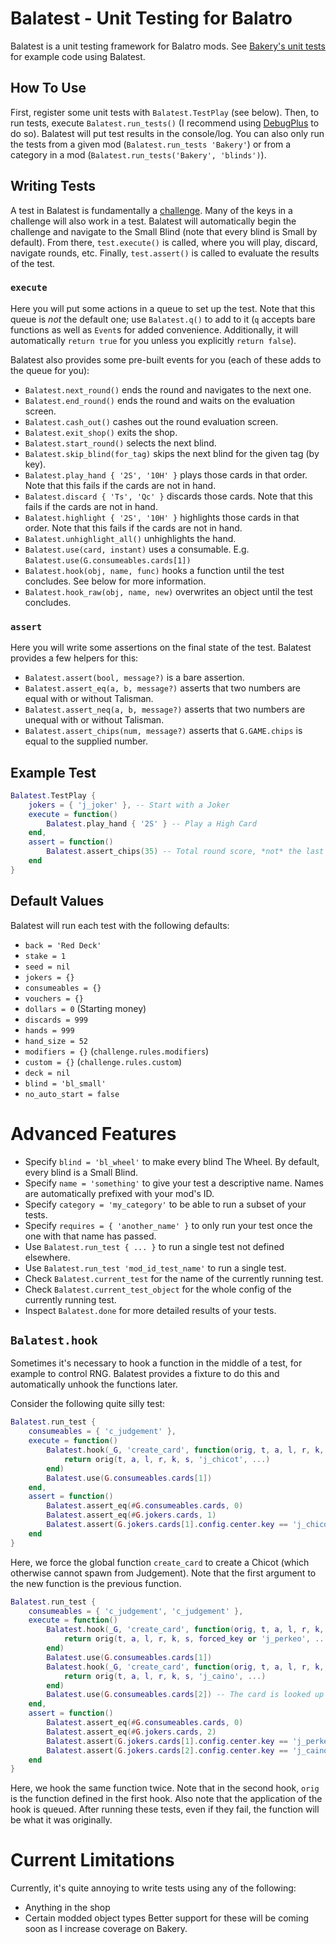# Balatest - Unit Testing for Balatro

Balatest is a unit testing framework for Balatro mods. See [Bakery's unit tests](https://github.com/BakersDozenBagels/BalatroBakery/tree/main/test) for example code using Balatest.

## How To Use

First, register some unit tests with `Balatest.TestPlay` (see below). Then, to run tests, execute `Balatest.run_tests()` (I recommend using [DebugPlus](https://github.com/WilsontheWolf/DebugPlus) to do so). Balatest will put test results in the console/log. You can also only run the tests from a given mod (`Balatest.run_tests 'Bakery'`) or from a category in a mod (`Balatest.run_tests('Bakery', 'blinds')`).

## Writing Tests

A test in Balatest is fundamentally a [challenge](https://github.com/Steamodded/smods/wiki/SMODS.Challenge). Many of the keys in a challenge will also work in a test. Balatest will automatically begin the challenge and navigate to the Small Blind (note that every blind is Small by default). From there, `test.execute()` is called, where you will play, discard, navigate rounds, etc. Finally, `test.assert()` is called to evaluate the results of the test.

### `execute`

Here you will put some actions in a queue to set up the test. Note that this queue is *not* the default one; use `Balatest.q()` to add to it (`q` accepts bare functions as well as `Event`s for added convenience. Additionally, it will automatically `return true` for you unless you explicitly `return false`).

Balatest also provides some pre-built events for you (each of these adds to the queue for you):
- `Balatest.next_round()` ends the round and navigates to the next one.
- `Balatest.end_round()` ends the round and waits on the evaluation screen.
- `Balatest.cash_out()` cashes out the round evaluation screen.
- `Balatest.exit_shop()` exits the shop.
- `Balatest.start_round()` selects the next blind.
- `Balatest.skip_blind(for_tag)` skips the next blind for the given tag (by key).
- `Balatest.play_hand { '2S', '10H' }` plays those cards in that order. Note that this fails if the cards are not in hand.
- `Balatest.discard { 'Ts', 'Qc' }` discards those cards. Note that this fails if the cards are not in hand.
- `Balatest.highlight { '2S', '10H' }` highlights those cards in that order. Note that this fails if the cards are not in hand.
- `Balatest.unhighlight_all()` unhighlights the hand.
- `Balatest.use(card, instant)` uses a consumable. E.g. `Balatest.use(G.consumeables.cards[1])`
- `Balatest.hook(obj, name, func)` hooks a function until the test concludes. See below for more information.
- `Balatest.hook_raw(obj, name, new)` overwrites an object until the test concludes.

### `assert`

Here you will write some assertions on the final state of the test. Balatest provides a few helpers for this:
- `Balatest.assert(bool, message?)` is a bare assertion.
- `Balatest.assert_eq(a, b, message?)` asserts that two numbers are equal with or without Talisman.
- `Balatest.assert_neq(a, b, message?)` asserts that two numbers are unequal with or without Talisman.
- `Balatest.assert_chips(num, message?)` asserts that `G.GAME.chips` is equal to the supplied number.

## Example Test

```lua
Balatest.TestPlay {
    jokers = { 'j_joker' }, -- Start with a Joker
    execute = function()
        Balatest.play_hand { '2S' } -- Play a High Card
    end,
    assert = function()
        Balatest.assert_chips(35) -- Total round score, *not* the last hand
    end
}
```

## Default Values

Balatest will run each test with the following defaults:
- `back = 'Red Deck'`
- `stake = 1`
- `seed = nil`
- `jokers = {}`
- `consumeables = {}`
- `vouchers = {}`
- `dollars = 0` (Starting money)
- `discards = 999`
- `hands = 999`
- `hand_size = 52`
- `modifiers = {}` (`challenge.rules.modifiers`)
- `custom = {}` (`challenge.rules.custom`)
- `deck = nil`
- `blind = 'bl_small'`
- `no_auto_start = false`

# Advanced Features

- Specify `blind = 'bl_wheel'` to make every blind The Wheel. By default, every blind is a Small Blind.
- Specify `name = 'something'` to give your test a descriptive name. Names are automatically prefixed with your mod's ID.
- Specify `category = 'my_category'` to be able to run a subset of your tests.
- Specify `requires = { 'another_name' }` to only run your test once the one with that name has passed.
- Use `Balatest.run_test { ... }` to run a single test not defined elsewhere.
- Use `Balatest.run_test 'mod_id_test_name'` to run a single test.
- Check `Balatest.current_test` for the name of the currently running test.
- Check `Balatest.current_test_object` for the whole config of the currently running test.
- Inspect `Balatest.done` for more detailed results of your tests.

## `Balatest.hook`

Sometimes it's necessary to hook a function in the middle of a test, for example to control RNG.
Balatest provides a fixture to do this and automatically unhook the functions later.

Consider the following quite silly test:

```lua
Balatest.run_test {
    consumeables = { 'c_judgement' },
    execute = function()
        Balatest.hook(_G, 'create_card', function(orig, t, a, l, r, k, s, forced_key, ...)
            return orig(t, a, l, r, k, s, 'j_chicot', ...)
        end)
        Balatest.use(G.consumeables.cards[1])
    end,
    assert = function()
        Balatest.assert_eq(#G.consumeables.cards, 0)
        Balatest.assert_eq(#G.jokers.cards, 1)
        Balatest.assert(G.jokers.cards[1].config.center.key == 'j_chicot')
    end
}
```

Here, we force the global function `create_card` to create a Chicot (which otherwise cannot spawn from Judgement).
Note that the first argument to the new function is the previous function.

```lua
Balatest.run_test {
    consumeables = { 'c_judgement', 'c_judgement' },
    execute = function()
        Balatest.hook(_G, 'create_card', function(orig, t, a, l, r, k, s, forced_key, ...)
            return orig(t, a, l, r, k, s, forced_key or 'j_perkeo', ...)
        end)
        Balatest.use(G.consumeables.cards[1])
        Balatest.hook(_G, 'create_card', function(orig, t, a, l, r, k, s, forced_key, ...)
            return orig(t, a, l, r, k, s, 'j_caino', ...)
        end)
        Balatest.use(G.consumeables.cards[2]) -- The card is looked up before the other one gets destroyed.
    end,
    assert = function()
        Balatest.assert_eq(#G.consumeables.cards, 0)
        Balatest.assert_eq(#G.jokers.cards, 2)
        Balatest.assert(G.jokers.cards[1].config.center.key == 'j_perkeo')
        Balatest.assert(G.jokers.cards[2].config.center.key == 'j_caino')
    end
}
```

Here, we hook the same function twice. Note that in the second hook, `orig` is the function defined in the first hook.
Also note that the application of the hook is queued.
After running these tests, even if they fail, the function will be what it was originally.

# Current Limitations

Currently, it's quite annoying to write tests using any of the following:
- Anything in the shop
- Certain modded object types
Better support for these will be coming soon as I increase coverage on Bakery.